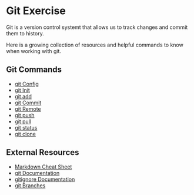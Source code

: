 # Git Exercise

Git is a version control systemt that allows us to track changes and commit them to history.

Here is a growing collection of resources and helpful commands to know when working with git. 

## Git Commands
- [git Config](./Commands/Config.md)
- [git Init](./Commands/Init.md)
- [git add](./Commands/add.md)
- [git Commit](./Commands/Commit.md)
- [git Remote](./Commands/Remote.md)
- [git push](./commands/PUSH.md)
- [git pull](./Commands/Pull.md)
- [git status](./Commands/Status.md)
- [git clone](./Commands/Clone.md)

## External Resources 
- [Markdown Cheat Sheet](https://www.markdownguide.org/cheat-sheet/)
- [git Documentation](https://git-scm.com/docs)
- [gitignore Documentation](https://git-scm.com/docs/gitignore)
- [git Branches](https://git-scm.com/book/en/v2/Git-Branching-Branches-in-a-Nutshell)